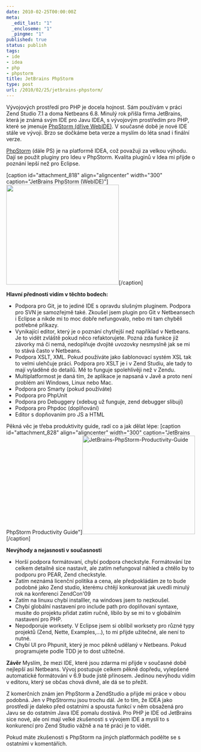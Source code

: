 ```yaml
---
date: 2010-02-25T00:00:00Z
meta:
  _edit_last: "1"
  _encloseme: "1"
  _pingme: "1"
published: true
status: publish
tags:
- ide
- idea
- php
- phpstorm
title: JetBrains PhpStorm
type: post
url: /2010/02/25/jetbrains-phpstorm/
---
```


Vývojových prostředí pro PHP je docela hojnost. Sám používám v práci Zend Studio 7.1 a doma Netbeans 6.8. Minulý rok přišla firma JetBrains, která je známá svým IDE pro Javu IDEA, s vývojovým prostředím pro PHP, které se jmenuje <a href="http://www.jetbrains.com/webide/features/index.html#PHP_IDE">PhpStorm (dříve WebIDE)</a>. V současné době je nové IDE stále ve vývoji. Brzo se dočkáme beta verze a myslím do léta snad i finální verze.

<a href="http://blogs.jetbrains.com/webide/">PhpStorm</a> (dále PS) je na platformě IDEA, což považuji za velkou výhodu. Dají se použít pluginy pro Ideu v PhpStorm. Kvalita pluginů v Idea mi přijde o poznání lepší než pro Eclipse.

[caption id="attachment_818" align="aligncenter" width="300" caption="JetBrains PhpStorm (WebIDE)"]<a href="http://blog.prskavec.net/wp-content/uploads/2010/02/PhpStormWI-94.335-1.png"><img src="http://blog.prskavec.net/wp-content/uploads/2010/02/PhpStormWI-94.335-1-300x266.png" alt="" width="300" height="266" class="size-medium wp-image-818" /></a>[/caption]

<strong>Hlavní přednosti vidím v těchto bodech:</strong>
<ul>
	<li>Podpora pro Git, je to jediné IDE s opravdu slušným pluginem. Podpora pro SVN je samozřejmě také. Zkoušel jsem plugin pro Git v Netbeansech i Eclipse a nikde mi to moc dobře nefungovalo, nebo mi tam chyběli potřebné příkazy.</li>
	<li>Vynikající editor, který je o poznání chytřejší než například v Netbeans. Je to vidět zvláště pokud něco refaktorujete. Pozná zda funkce již závorky má či nemá, nedoplňuje dvojité uvozovky nesmyslně jak se mi to stává často v Netbeans.</li>
	<li>Podpora XSLT, XML. Pokud používáte jako šablonovací systém XSL tak to velmi ulehčuje práci. Podpora pro XSLT je i v Zend Studiu, ale tady to mají vyladěné do detailů. Mě to funguje spolehlivěji než v Zendu.</li>
	<li>Multiplatformost je daná tím, že aplikace je napsaná v Javě a proto není problém ani Windows, Linux nebo Mac.</li>
	<li>Podpora pro Smarty (pokud používáte)</li>
	<li>Podpora pro PhpUnit</li>
	<li>Podpora pro Debuggery (xdebug už funguje, zend debugger slibují)</li>
	<li>Podpora pro Phpdoc (doplňování) </li>
	<li>Editor s dopňovaním pro JS a HTML</li>
</ul>

Pěkná věc je třeba produktivity guide, radí co a jak dělat lépe:
[caption id="attachment_828" align="aligncenter" width="300" caption="JetBrains PhpStorm Productivity Guide"]<a href="http://blog.prskavec.net/wp-content/uploads/2010/02/Screenshot-Productivity-Guide.png"><img src="http://blog.prskavec.net/wp-content/uploads/2010/02/Screenshot-Productivity-Guide-300x262.png" alt="JetBrains-PhpStorm-Productivity-Guide" width="300" height="262" class="size-medium wp-image-828" /></a>[/caption]

<strong>Nevýhody a nejasnosti v současnosti</strong>
<ul>
	<li>Horší podpora formátovaní, chybí podpora checkstyle. Formátování lze celkem detailně sice nastavit, ale zatím nefungoval náhled a chtělo by to podporu pro PEAR, Zend checkstyle.</li>
	<li>Zatím neznámá licenční politika a cena, ale předpokládám ze to bude podobné jako Zend studio, kterému chtějí konkurovat jak uvedli minulý rok na konferenci ZendCon'09</li>
	<li>Zatím na linuxu chybí installler, na windows jsem to nezkoušel.</li>
	<li>Chybí globální nastavení pro include path pro doplňovaní syntaxe, musíte do projektu přidat zatím ručně, líbilo by se mi to v globálním nastavení pro PHP.</li>
	<li>Nepodporuje worksety. V Eclipse jsem si oblíbil worksety pro různé typy projektů (Zend, Nette, Examples,...), to mi přijde užitečné, ale není to nutné.</li>
	<li>Chybí UI pro Phpunit, který je moc pěkně udělaný v Netbeans. Pokud programujete podle TDD je to dost užitečné.</li>
</ul>

<strong>Závěr</strong>
Myslím, že mezi IDE, které jsou zdarma mi přijde v současné době nejlepší asi Netbeans. Vývoj postupuje celkem pěkně dopředu, vylepšené automatické formátování v 6.9 bude jistě přínosem. Jedinou nevýhodu vidím v editoru, který se občas chová divně, ale dá se to přežít.

Z komerčních znám jen PhpStorm a ZendStudio a přijde mi práce v obou podobná. Jen v PhpStrormu jsou trochu dál. Je to tím, že IDEA jako prostředí je daleko před ostatními a spousta funkcí v něm obsažená pro Javu se do ostatním Java IDE pomalu dostává. Pro PHP je IDE od JetBrains sice nové, ale oni mají velké zkušenosti s vývojem IDE a myslí to s konkurencí pro Zend Studio vážně a na té práci je to vidět.

Pokud máte zkušenosti s PhpStorm na jiných platformách podělte se s ostatními v komentářích.
